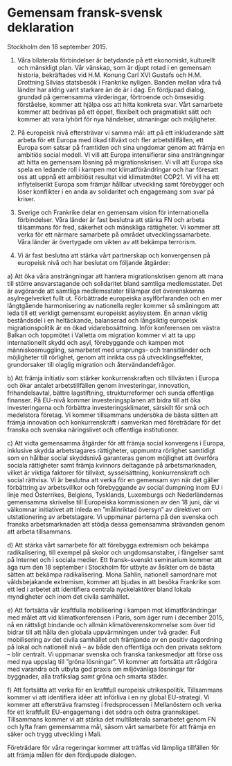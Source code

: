 # Gemensam fransk-svensk deklaration

Stockholm den 18 september 2015.

1. Våra bilaterala förbindelser är betydande på ett ekonomiskt, kulturellt och mänskligt plan. Vår vänskap, som är djupt rotad i en gemensam historia, bekräftades vid H.M. Konung Carl XVI Gustafs och H.M. Drottning Silvias statsbesök i Frankrike nyligen. Banden mellan våra två länder har aldrig varit starkare än de är i dag. En fördjupad dialog, grundad på gemensamma värderingar, förtroende och ömsesidig förståelse, kommer att hjälpa oss att hitta konkreta svar. Vårt samarbete kommer att bedrivas på ett öppet, flexibelt och pragmatiskt sätt och kommer att vara lyhört för nya händelser, utmaningar och möjligheter.

2. På europeisk nivå eftersträvar vi samma mål: att på ett inkluderande sätt arbeta för ett Europa med ökad tillväxt och fler arbetstillfällen, ett Europa som satsar på framtiden och sina ungdomar genom att främja en ambitiös social modell. Vi vill att Europa intensifierar sina ansträngningar att hitta en gemensam lösning på migrationskrisen. Vi vill att Europa ska spela en ledande roll i kampen mot klimatförändringar och har föresatt oss att uppnå ett ambitiöst resultat vid klimatmötet COP21. Vi vill ha ett inflytelserikt Europa som främjar hållbar utveckling samt förebygger och löser konflikter i en anda av solidaritet och engagemang som svar på kriser.

3. Sverige och Frankrike delar en gemensam vision för internationella förbindelser. Våra länder är fast beslutna att stärka FN och arbeta tillsammans för fred, säkerhet och mänskliga rättigheter. Vi kommer att verka för ett närmare samarbete på området utvecklingssamarbete. Våra länder är övertygade om vikten av att bekämpa terrorism.

4. Vi är fast beslutna att stärka vårt partnerskap och konvergensen på europeisk nivå och har beslutat om följande åtgärder:

a) Att öka våra ansträngningar att hantera migrationskrisen genom att mana till större ansvarstagande och solidaritet bland samtliga medlemsstater. Det är avgörande att samtliga medlemsstater tillämpar det överenskomna asylregelverket fullt ut. Förbättrade europeiska asylförfaranden och en mer långtgående harmonisering av nationella regler kommer så småningom att leda till ett verkligt gemensamt europeiskt asylsystem. En annan viktig beståndsdel i en heltäckande, balanserad och långsiktig europeisk migrationspolitik är en ökad vidarebosättning. Inför konferensen om västra Balkan och toppmötet i Valletta om migration kommer vi att ta upp internationellt skydd och asyl, förebyggande och kampen mot människosmuggling, samarbetet med ursprungs- och transitländer och möjligheter till rörlighet, genom att inrikta oss på utvecklingseffekter, grundorsaker till olaglig migration och återvändandefrågor.

b) Att främja initiativ som stärker konkurrenskraften och tillväxten i Europa och ökar antalet arbetstillfällen genom investeringar, innovation, frihandelsavtal, bättre lagstiftning, strukturreformer och sunda offentliga finanser. På EU-nivå kommer investeringsplanen att bidra till att öka investeringarna och förbättra investeringsklimatet, särskilt för små och medelstora företag. Vi kommer tillsammans undersöka de bästa sätten att främja innovation och konkurrenskraft i samverkan med företrädare för det franska och svenska näringslivet och offentliga institutioner.

c) Att vidta gemensamma åtgärder för att främja social konvergens i Europa, inklusive skydda arbetstagares rättigheter, uppmuntra rörlighet samtidigt som en hållbar social skyddsnivå garanteras genom möjlighet att överföra sociala rättigheter samt främja kvinnors deltagande på arbetsmarknaden, vilket är viktiga faktorer för tillväxt, sysselsättning, konkurrenskraft och social rättvisa. Vi är beslutna att verka för en gemensam syn när det gäller förbättring av arbetsvillkor och förebyggande av social dumpning inom EU i linje med Österrikes, Belgiens, Tysklands, Luxemburgs och Nederländernas gemensamma skrivelse till Europeiska kommissionen av den 18 juni, där vi välkomnar initiativet att inleda en ”målinriktad översyn” av direktivet om utstationering av arbetstagare. Vi uppmanar parterna på den svenska och franska arbetsmarknaden att stödja dessa gemensamma strävanden genom att arbeta tillsammans.

d) Att stärka vårt samarbete för att förebygga extremism och bekämpa radikalisering, till exempel på skolor och ungdomsanstalter, i fängelser samt på Internet och i sociala medier. Ett fransk–svenskt seminarium kommer att äga rum den 18 september i Stockholm för utbyte av åsikter om de bästa sätten att bekämpa radikalisering. Mona Sahlin, nationell samordnare mot våldsbejakande extremism, kommer att bjudas in att besöka Frankrike som ett led i arbetet att identifiera centrala nyckelaktörer bland lokala myndigheter och inom det civila samhället.

e) Att fortsätta vår kraftfulla mobilisering i kampen mot klimatförändringar med målet att vid klimatkonferensen i Paris, som äger rum i december 2015, nå en rättsligt bindande och allmän klimatöverenskommelse som över tid bidrar till att hålla den globala uppvärmningen under två grader. Full mobilisering av det civila samhället och främjande av en positiv dagordning på lokal och nationell nivå – av både den offentliga och den privata sektorn – blir centralt. Vi uppmanar svenska och franska tankesmedjor att förse oss med nya uppslag till ”gröna lösningar”. Vi kommer att fortsätta att rådgöra med varandra och utbyta god praxis om miljövänliga lösningar för byggnader, alla trafikslag samt gröna och smarta städer.

f) Att fortsätta att verka för en kraftfull europeisk utrikespolitik. Tillsammans kommer vi att identifiera idéer att införliva i en ny global EU-strategi. Vi kommer att eftersträva framsteg i fredsprocessen i Mellanöstern och verka för ett kraftfullt EU-engagemang i det södra och östra grannskapet. Tillsammans kommer vi att stärka det multilaterala samarbetet genom FN och lyfta fram gemensamma mål, såsom vårt samarbete för att främja en säker och trygg utveckling i Mali.

Företrädare för våra regeringar kommer att träffas vid lämpliga tillfällen för att främja målen för den fördjupade dialogen.
